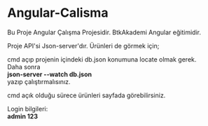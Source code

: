 # Angular-Calisma

Bu Proje Angular Çalışma Projesidir. BtkAkademi Angular eğitimidir.

Proje API'si Json-server'dır. Ürünleri de görmek için; <br>

cmd açıp projenin içindeki db.json konumuna locate olmak gerek. <br>
Daha sonra <br>
<b>json-server --watch db.json </b> <br>
yazıp çalıştırmalısınız. <br>

cmd açık olduğu sürece ürünleri sayfada görebilirsiniz.

Login bilgileri: <br>
<b>admin </b>
<b>123 </b>
